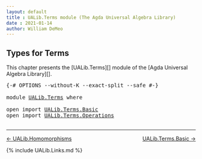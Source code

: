 ```yaml
---
layout: default
title : UALib.Terms module (The Agda Universal Algebra Library)
date : 2021-01-14
author: William DeMeo
---
```


## <a id="types-for-terms">Types for Terms</a>

This chapter presents the [UALib.Terms][] module of the [Agda Universal Algebra Library][].

<pre class="Agda">
<a id="284" class="Symbol">{-#</a> <a id="288" class="Keyword">OPTIONS</a> <a id="296" class="Pragma">--without-K</a> <a id="308" class="Pragma">--exact-split</a> <a id="322" class="Pragma">--safe</a> <a id="329" class="Symbol">#-}</a>

<a id="334" class="Keyword">module</a> <a id="341" href="UALib.Terms.html" class="Module">UALib.Terms</a> <a id="353" class="Keyword">where</a>

<a id="360" class="Keyword">open</a> <a id="365" class="Keyword">import</a> <a id="372" href="UALib.Terms.Basic.html" class="Module">UALib.Terms.Basic</a>
<a id="390" class="Keyword">open</a> <a id="395" class="Keyword">import</a> <a id="402" href="UALib.Terms.Operations.html" class="Module">UALib.Terms.Operations</a>

</pre>

-------------------------------------

[← UALib.Homomorphisms](UALib.Homomorphisms.html)
<span style="float:right;">[UALib.Terms.Basic →](UALib.Terms.Basic.html)</span>

{% include UALib.Links.md %}
